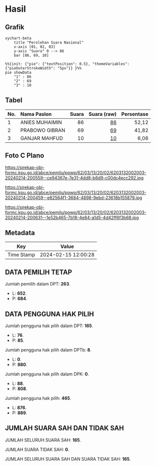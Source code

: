 # Hasil

## Grafik

```mermaid
xychart-beta
    title "Perolehan Suara Nasional"
    x-axis [01, 02, 03]
    y-axis "Suara" 0 --> 86
    bar [86, 69, 10]
```

```mermaid
%%{init: {"pie": {"textPosition": 0.5}, "themeVariables": {"pieOuterStrokeWidth": "5px"}} }%%
pie showData
    "1" : 86
    "2" : 69
    "3" : 10
```

## Tabel

| No. | Nama Paslon    | Suara | Suara (raw) | Persentase |
|:--- |:-------------- | -----:| -----------:| ----------:|
| 1   | ANIES MUHAIMIN | 86    | [86][p-1]   | 52,12      |
| 2   | PRABOWO GIBRAN | 69    | [69][p-2]   | 41,82      |
| 3   | GANJAR MAHFUD  | 10    | [10][p-3]   | 6,06       |


[p-1]: https://github.com/gigit-pemilu/pemilu-2024/blob/main/pilpres/hitung-suara/sub/62-kalimantan-tengah/sub/03-kapuas/sub/13-tamban-catur/sub/2002-tamban-baru-tengah/sub/003-tps/sub/paslon-1.txt
[p-2]: https://github.com/gigit-pemilu/pemilu-2024/blob/main/pilpres/hitung-suara/sub/62-kalimantan-tengah/sub/03-kapuas/sub/13-tamban-catur/sub/2002-tamban-baru-tengah/sub/003-tps/sub/paslon-2.txt
[p-3]: https://github.com/gigit-pemilu/pemilu-2024/blob/main/pilpres/hitung-suara/sub/62-kalimantan-tengah/sub/03-kapuas/sub/13-tamban-catur/sub/2002-tamban-baru-tengah/sub/003-tps/sub/paslon-3.txt

## Foto C Plano

https://sirekap-obj-formc.kpu.go.id/abce/pemilu/ppwp/62/03/13/20/02/6203132002003-20240214-200559--ce94367e-7e31-4dd8-b6d9-c00dc4ecc292.jpg

https://sirekap-obj-formc.kpu.go.id/abce/pemilu/ppwp/62/03/13/20/02/6203132002003-20240214-200459--e82564f1-3684-4898-9ebd-23618b155879.jpg

https://sirekap-obj-formc.kpu.go.id/abce/pemilu/ppwp/62/03/13/20/02/6203132002003-20240214-200631--1e52b465-7b18-4e84-a1d5-4d42ff6f3b68.jpg


## Metadata

| Key        | Value               |
| ---------- | ------------------- |
| Time Stamp | 2024-02-15 12:00:28 |


## DATA PEMILIH TETAP

Jumlah pemilih dalam DPT: **263**.
 * L: **652**.
 * P: **684**.

## DATA PENGGUNA HAK PILIH

Jumlah pengguna hak pilih dalam DPT: **165**.
 * L: **76**.
 * P: **85**.

Jumlah pengguna hak pilih dalam DPTb: **8**.
 * L: **0**.
 * P: **880**.

Jumlah pengguna hak pilih dalam DPK: **0**.
 * L: **88**.
 * P: **808**.

Jumlah pengguna hak pilih: **465**.
 * L: **876**.
 * P: **889**.

## JUMLAH SUARA SAH DAN TIDAK SAH

JUMLAH SELURUH SUARA SAH: **165**.

JUMLAH SUARA TIDAK SAH: **0**.

JUMLAH SELURUH SUARA SAH DAN SUARA TIDAK SAH: **165**.


